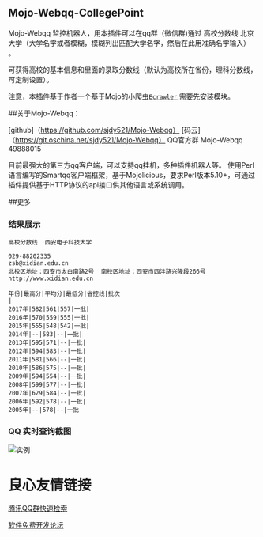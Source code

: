 ## Mojo-Webqq-CollegePoint 

Mojo-Webqq 监控机器人，用本插件可以在qq群（微信群)通过 高校分数线 北京大学（大学名字或者模糊，模糊列出匹配大学名字，然后在此用准确名字输入） 。

可获得高校的基本信息和里面的录取分数线（默认为高校所在省份，理科分数线，可定制设置）。

注意，本插件基于作者一个基于Mojo的小爬虫[`Ecrawler`](https://github.com/bollwarm/Mojo-Ecrawler),需要先安装模块。

##关于Mojo-Webqq：

[github]（https://github.com/sjdy521/Mojo-Webqq）
[码云]（https://git.oschina.net/sjdy521/Mojo-Webqq）
QQ官方群 Mojo-Webqq 49888015

目前最强大的第三方qq客户端，可以支持qq挂机，多种插件机器人等。
使用Perl语言编写的Smartqq客户端框架，基于Mojolicious，要求Perl版本5.10+，可通过插件提供基于HTTP协议的api接口供其他语言或系统调用。

##更多

### 结果展示

````
高校分数线  西安电子科技大学

029-88202335
zsb@xidian.edu.cn
北校区地址：西安市太白南路2号  南校区地址：西安市西沣路兴隆段266号
http://www.xidian.edu.cn

年份|最高分|平均分|最低分|省控线|批次
|
2017年|582|561|557|一批|
2016年|570|559|555|一批|
2015年|555|548|542|一批|
2014年|--|583|--|一批|
2013年|595|571|--|一批|
2012年|594|583|--|一批|
2011年|581|566|--|一批|
2010年|586|575|--|一批|
2009年|594|554|--|一批|
2008年|599|577|--|一批|
2007年|629|584|--|一批|
2006年|592|578|--|一批|
2005年|--|578|--|一批
````

### QQ 实时查询截图

![实例](example.png)


 # 良心友情链接

[腾讯QQ群快速检索](http://u.720life.cn/s/8cf73f7c)

[软件免费开发论坛](http://u.720life.cn/s/bbb01dc0)